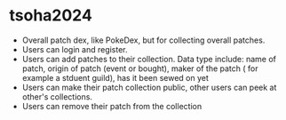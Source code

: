 # tsoha2024

- Overall patch dex, like PokeDex, but for collecting overall patches.
- Users can login and register.
- Users can add patches to their collection. Data type include: name of patch, origin of patch (event or bought), maker of the patch ( for example a stduent guild), has it been sewed on yet
- Users can make their patch collection public, other users can peek at other's collections.
- Users can remove their patch from the collection
